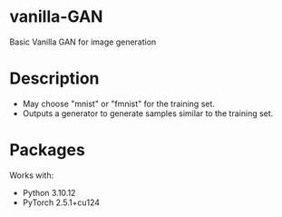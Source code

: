 # vanilla-GAN
Basic Vanilla GAN for image generation

# Description
- May choose "mnist" or "fmnist" for the training set.
- Outputs a generator to generate samples similar to the training set.

# Packages
Works with:
- Python 3.10.12
- PyTorch 2.5.1+cu124
